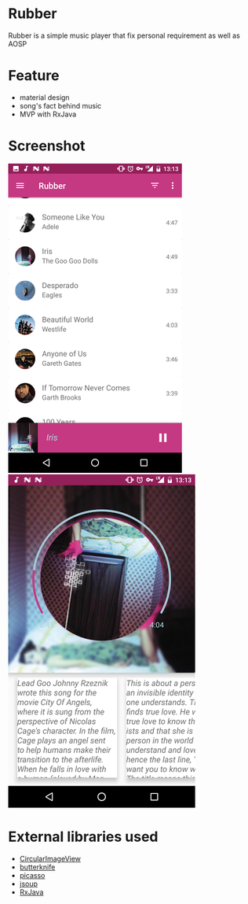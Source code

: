 # Rubber

Rubber is a simple music player that fix personal requirement as well as AOSP

# Feature

* material design
* song's fact behind music
* MVP with RxJava

# Screenshot
<img src="screenshot/Screenshot_20161008-131338.png" height="30%">  <img src="screenshot/Screenshot_20161008-131334.png" height="30%">

# External libraries used 

* [CircularImageView](https://github.com/lopspower/CircularImageView)
* [butterknife](https://github.com/JakeWharton/butterknife)
* [picasso](https://github.com/square/picasso)
* [jsoup](https://github.com/jhy/jsoup)
* [RxJava](https://github.com/ReactiveX/RxJava)


